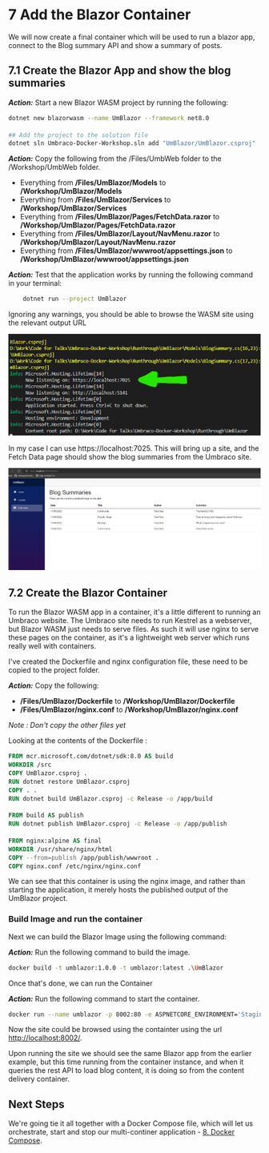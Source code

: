 # 7 Add the Blazor Container

We will now create a final container which will be used to run a blazor app, connect to the Blog summary API and show a summary of posts.

## 7.1 Create the Blazor App and show the blog summaries

***Action:*** Start a new Blazor WASM project by running the following:

```bash
dotnet new blazorwasm --name UmBlazor --framework net8.0

## Add the project to the solution file
dotnet sln Umbraco-Docker-Workshop.sln add "UmBlazor/UmBlazor.csproj"
```

***Action:*** Copy the following from the /Files/UmbWeb folder to the /Workshop/UmbWeb folder.

- Everything from **/Files/UmBlazor/Models** to **/Workshop/UmBlazor/Models**
- Everything from **/Files/UmBlazor/Services** to **/Workshop/UmBlazor/Services**
- Everything from **/Files/UmBlazor/Pages/FetchData.razor** to **/Workshop/UmBlazor/Pages/FetchData.razor**
- Everything from **/Files/UmBlazor/Layout/NavMenu.razor** to **/Workshop/UmBlazor/Layout/NavMenu.razor**
- Everything from **/Files/UmBlazor/wwwroot/appsettings.json** to **/Workshop/UmBlazor/wwwroot/appsettings.json**

***Action:*** Test that the application works by running the following command in your terminal:

```bash
    dotnet run --project UmBlazor
```
    
Ignoring any warnings, you should be able to browse the WASM site using the relevant output URL

![Blazor App](media/5_BlazorWasm.png)

In my case I can use https://localhost:7025. This will bring up a site, and the Fetch Data page should show the blog summaries from the Umbraco site.

![Blazor Fetch Data](media/5_BlazorWasm2.png)


## 7.2 Create the Blazor Container

To run the Blazor WASM app in a container, it's a little different to running an Umbraco website. The Umbraco site needs to run Kestrel as a webserver, but Blazor WASM just needs to serve files. As such it will use nginx to serve these pages on the container, as it's a lightweight web server which runs really well with containers.

I've created the Dockerfile and nginx configuration file, these need to be copied to the project folder.

***Action:*** Copy the following:

- **/Files/UmBlazor/Dockerfile** to **/Workshop/UmBlazor/Dockerfile**
- **/Files/UmBlazor/nginx.conf** to **/Workshop/UmBlazor/nginx.conf**

*Note : Don't copy the other files yet*

Looking at the contents of the Dockerfile : 

```dockerfile
FROM mcr.microsoft.com/dotnet/sdk:8.0 AS build
WORKDIR /src
COPY UmBlazor.csproj .
RUN dotnet restore UmBlazor.csproj
COPY . .
RUN dotnet build UmBlazor.csproj -c Release -o /app/build

FROM build AS publish
RUN dotnet publish UmBlazor.csproj -c Release -o /app/publish

FROM nginx:alpine AS final
WORKDIR /usr/share/nginx/html
COPY --from=publish /app/publish/wwwroot .
COPY nginx.conf /etc/nginx/nginx.conf
```

We can see that this container is using the nginx image, and rather than starting the application, it merely hosts the published output of the UmBlazor project. 

### Build Image and run the container

Next we can build the Blazor Image using the following command:

***Action:*** Run the following command to build the image.

```bash
docker build -t umblazor:1.0.0 -t umblazor:latest .\UmBlazor    
```

Once that's done, we can run the Container

***Action:*** Run the following command to start the container.

```bash
docker run --name umblazor -p 8002:80 -e ASPNETCORE_ENVIRONMENT='Staging' --network=umbNet -d umblazor:latest
```

Now the site could be browsed using the containter using the url [http://localhost:8002/](http://localhost:8002/).
   
Upon running the site we should see the same Blazor app from the earlier example, but this time running from the container instance, and when it queries the rest API to load blog content, it is doing so from the content delivery container.

## Next Steps

We're going tie it all together with a Docker Compose file, which will let us orchestrate, start and stop our multi-continer application - [8. Docker Compose](8-Docker-Compose.md).

